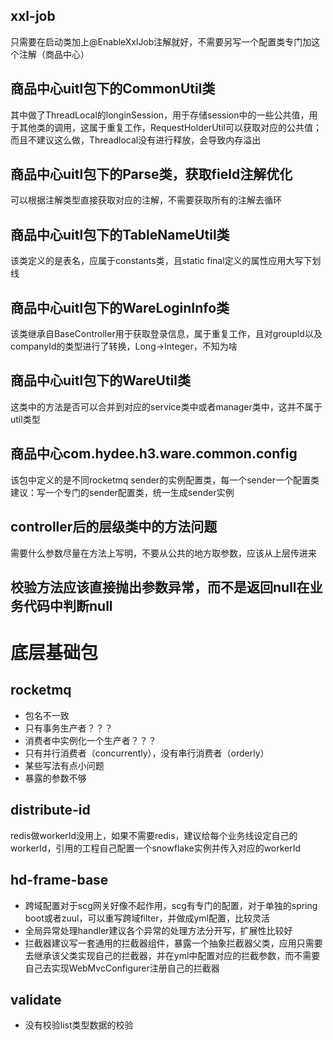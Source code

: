 ## xxl-job
只需要在启动类加上@EnableXxlJob注解就好，不需要另写一个配置类专门加这个注解（商品中心）

## 商品中心uitl包下的CommonUtil类
其中做了ThreadLocal的longinSession，用于存储session中的一些公共值，用于其他类的调用，这属于重复工作，RequestHolderUtil可以获取对应的公共值；
而且不建议这么做，Threadlocal没有进行释放，会导致内存溢出

## 商品中心uitl包下的Parse类，获取field注解优化
可以根据注解类型直接获取对应的注解，不需要获取所有的注解去循环

## 商品中心uitl包下的TableNameUtil类
该类定义的是表名，应属于constants类，且static final定义的属性应用大写下划线

## 商品中心uitl包下的WareLoginInfo类
该类继承自BaseController用于获取登录信息，属于重复工作，且对groupId以及companyId的类型进行了转换，Long->Integer，不知为啥

## 商品中心uitl包下的WareUtil类
这类中的方法是否可以合并到对应的service类中或者manager类中，这并不属于util类型

## 商品中心com.hydee.h3.ware.common.config
该包中定义的是不同rocketmq sender的实例配置类，每一个sender一个配置类
建议：写一个专门的sender配置类，统一生成sender实例

## controller后的层级类中的方法问题
需要什么参数尽量在方法上写明，不要从公共的地方取参数，应该从上层传进来

## 校验方法应该直接抛出参数异常，而不是返回null在业务代码中判断null


# 底层基础包

## rocketmq
- 包名不一致
- 只有事务生产者？？？
- 消费者中实例化一个生产者？？？
- 只有并行消费者（concurrently），没有串行消费者（orderly）
- 某些写法有点小问题
- 暴露的参数不够 

## distribute-id
redis做workerId没用上，如果不需要redis，建议给每个业务线设定自己的workerId，引用的工程自己配置一个snowflake实例并传入对应的workerId

## hd-frame-base
- 跨域配置对于scg网关好像不起作用，scg有专门的配置，对于单独的spring boot或者zuul，可以重写跨域filter，并做成yml配置，比较灵活
- 全局异常处理handler建议各个异常的处理方法分开写，扩展性比较好
- 拦截器建议写一套通用的拦截器组件，暴露一个抽象拦截器父类，应用只需要去继承该父类实现自己的拦截器，并在yml中配置对应的拦截参数，而不需要自己去实现WebMvcConfigurer注册自己的拦截器


## validate
- 没有校验list类型数据的校验
<!--stackedit_data:
eyJoaXN0b3J5IjpbNjU5NTIwMTMwXX0=
-->